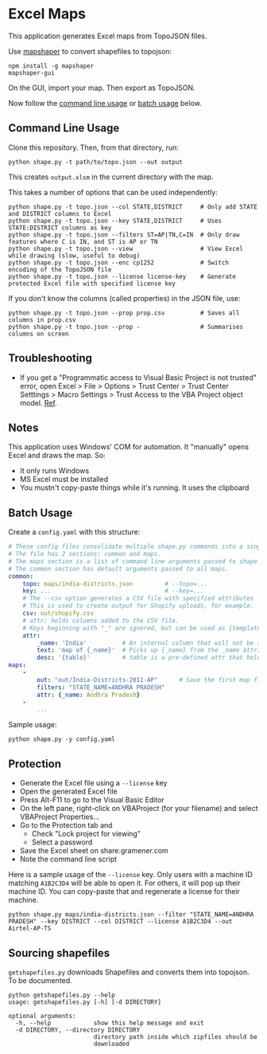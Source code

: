 # Excel Maps

This application generates Excel maps from TopoJSON files.

Use [mapshaper](https://github.com/mbloch/mapshaper) to convert shapefiles to
topojson:

    npm install -g mapshaper
    mapshaper-gui

On the GUI, import your map. Then export as TopoJSON.

Now follow the [command line usage](#command-line-usage) or [batch usage](#batch-usage) below.

## Command Line Usage

Clone this repository. Then, from that directory, run:

    python shape.py -t path/to/topo.json --out output

This creates `output.xlsm` in the current directory with the map.

This takes a number of options that can be used independently:

    python shape.py -t topo.json --col STATE,DISTRICT     # Only add STATE and DISTRICT columns to Excel
    python shape.py -t topo.json --key STATE,DISTRICT     # Uses STATE:DISTRICT columns as key
    python shape.py -t topo.json --filters ST=AP|TN,C=IN  # Only draw features where C is IN, and ST is AP or TN
    python shape.py -t topo.json --view                   # View Excel while drawing (slow, useful to debug)
    python shape.py -t topo.json --enc cp1252             # Switch encoding of the TopoJSON file
    python shape.py -t topo.json --license license-key    # Generate protected Excel file with specified license key

If you don't know the columns (called properties) in the JSON file, use:

    python shape.py -t topo.json --prop prop.csv          # Saves all columns in prop.csv
    python shape.py -t topo.json --prop -                 # Summarises columns on screen

## Troubleshooting

- If you get a "Programmatic access to Visual Basic Project is not trusted"
  error, open Excel > File > Options > Trust Center > Trust Center Setttings >
  Macro Settings > Trust Access to the VBA Project object model.
  [Ref](https://stackoverflow.com/a/25638419/100904).

## Notes

This application uses Windows' COM for automation. It "manually" opens Excel and
draws the map. So:

- It only runs Windows
- MS Excel must be installed
- You mustn't copy-paste things while it's running. It uses the clipboard

## Batch Usage

Create a `config.yaml` with this structure:

```yaml
# These config files consolidate multiple shape.py commands into a single file.
# The file has 2 sections: common and maps.
# The maps section is a list of command line arguments passed to shape.py.
# The common section has default arguments passed to all maps.
common:
    topo: maps/india-districts.json         # --topo=...
    key: ...                                # --key=...
    # The --csv option generates a CSV file with specified attributes
    # This is used to create output for Shopify uploads, for example.
    csv: out/shopify.csv
    # attr: holds columns added to the CSV file.
    # Keys beginning with "_" are ignored, but can be used as {template} variables.
    attr:
        _name: 'India'          # An internal column that will not be saved
        text: 'map of {_name}'  # Picks up {_name} from the _name attribute
        desc: '{table}'         # table is a pre-defined attr that holds the HTML table of all properties.
maps:
    -
        out: "out/India-Districts-2011-AP"      # Save the first map file here
        filters: "STATE_NAME=ANDHRA PRADESH"
        attr: {_name: Andhra Pradesh}
    -
        ...
```

Sample usage:

    python shape.py -y config.yaml

## Protection

- Generate the Excel file using a `--license` key
- Open the generated Excel file
- Press Alt-F11 to go to the Visual Basic Editor
- On the left pane, right-click on VBAProject (for your filename) and select VBAProject Properties...
- Go to the Protection tab and
    - Check "Lock project for viewing"
    - Select a password
- Save the Excel sheet on share.gramener.com
- Note the command line script

Here is a sample usage of the `--license` key. Only users with a machine ID
matching `A1B2C3D4` will be able to open it. For others, it will pop up their
machine ID. You can copy-paste that and regenerate a license for their machine.

    python shape.py maps/india-districts.json --filter "STATE_NAME=ANDHRA PRADESH" --key DISTRICT --col DISTRICT --license A1B2C3D4 --out Airtel-AP-TS

## Sourcing shapefiles

`getshapefiles.py` downloads Shapefiles and converts them into topojson. To be documented.


    python getshapefiles.py --help
    usage: getshapefiles.py [-h] [-d DIRECTORY]

    optional arguments:
      -h, --help            show this help message and exit
      -d DIRECTORY, --directory DIRECTORY
                            directory path inside which zipfiles should be
                            downloaded
